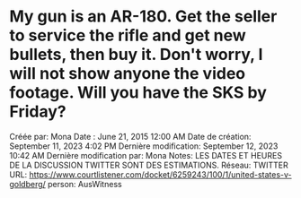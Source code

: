 # My gun is an AR-180. Get the seller to service the rifle and get new bullets, then buy it. Don't worry, I wiII not show anyone the video footage. Will you have the SKS by Friday?

Créée par: Mona
Date : June 21, 2015 12:00 AM
Date de création: September 11, 2023 4:02 PM
Dernière modification: September 12, 2023 10:42 AM
Dernière modification par: Mona
Notes: LES DATES ET HEURES DE LA DISCUSSION TWITTER SONT DES ESTIMATIONS.
Réseau: TWITTER
URL: https://www.courtlistener.com/docket/6259243/100/1/united-states-v-goldberg/
person: AusWitness